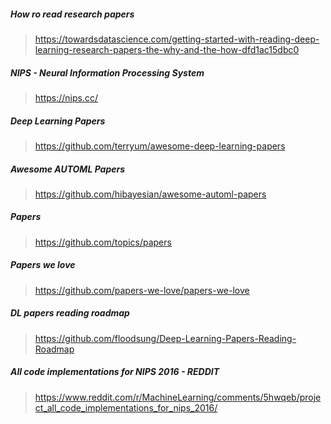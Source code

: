 ##### How ro read research papers  
> https://towardsdatascience.com/getting-started-with-reading-deep-learning-research-papers-the-why-and-the-how-dfd1ac15dbc0  

##### NIPS - Neural Information Processing System  
> https://nips.cc/  

##### Deep Learning Papers  
> https://github.com/terryum/awesome-deep-learning-papers  

##### Awesome AUTOML Papers  
> https://github.com/hibayesian/awesome-automl-papers  

##### Papers  
> https://github.com/topics/papers  

##### Papers we love  
> https://github.com/papers-we-love/papers-we-love  

##### DL papers reading roadmap  
> https://github.com/floodsung/Deep-Learning-Papers-Reading-Roadmap  

##### All code implementations for NIPS 2016 - REDDIT  
> https://www.reddit.com/r/MachineLearning/comments/5hwqeb/project_all_code_implementations_for_nips_2016/  

